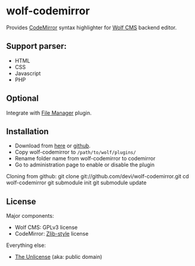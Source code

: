 # wolf-codemirror

Provides [CodeMirror](http://codemirror.net) syntax highlighter for [Wolf CMS](http://www.wolfcms.org) backend editor.

## Support parser:
* HTML
* CSS
* Javascript
* PHP

## Optional

Integrate with [File Manager](http://www.wolfcms.org/repository/8) plugin.

## Installation

* Download from [here](http://devi.web.id/files/wolf-codemirror.zip) or [github](https://github.com/devi/wolf-codemirror).
* Copy wolf-codemirror to <code>/path/to/wolf/plugins/</code>
* Rename folder name from wolf-codemirror to codemirror
* Go to administration page to enable or disable the plugin

Cloning from github:
	git clone git://github.com/devi/wolf-codemirror.git
	cd wolf-codemirror
	git submodule init
	git submodule update
	
## License

Major components:

* Wolf CMS: GPLv3 license
* CodeMirror: [Zlib-style](http://http://codemirror.net/LICENSE) license

Everything else:

* [The Unlicense](http://unlicense.org) (aka: public domain)

